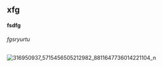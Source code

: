 ## xfg
#### fsdfg
###### fgsryurtu
![316950937_5715456505212982_8811647736014221104_n](https://user-images.githubusercontent.com/42768952/210473145-2c001e84-714e-4184-8e60-a60f8073891c.jpg)
